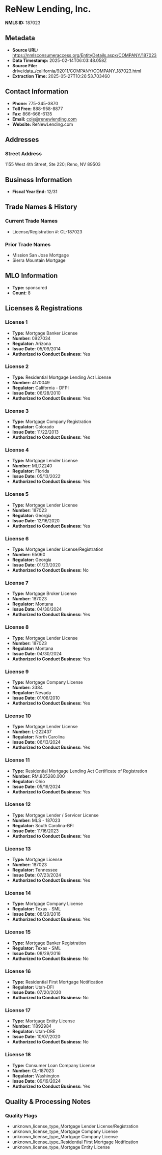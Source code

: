 # ReNew Lending, Inc.

**NMLS ID:** 187023

## Metadata
- **Source URL:** https://nmlsconsumeraccess.org/EntityDetails.aspx/COMPANY/187023
- **Data Timestamp:** 2025-02-14T06:03:48.058Z
- **Source File:** drive/data_/california/92011/COMPANY/COMPANY_187023.html
- **Extraction Time:** 2025-05-27T10:26:53.703460

## Contact Information
- **Phone:** 775-345-3870
- **Toll Free:** 888-958-8877
- **Fax:** 866-668-6135
- **Email:** cole@renewlending.com
- **Website:** ReNewLending.com

## Addresses
### Street Address
1155 West 4th Street, Ste 220; Reno, NV 89503

## Business Information
- **Fiscal Year End:** 12/31

## Trade Names & History
### Current Trade Names
- License/Registration #: CL-187023

### Prior Trade Names
- Mission San Jose Mortgage
- Sierra Mountain Mortgage

## MLO Information
- **Type:** sponsored
- **Count:** 8

## Licenses & Registrations

### License 1
- **Type:** Mortgage Banker License
- **Number:** 0927034
- **Regulator:** Arizona
- **Issue Date:** 05/09/2014
- **Authorized to Conduct Business:** Yes

### License 2
- **Type:** Residential Mortgage Lending Act License
- **Number:** 4170049
- **Regulator:** California - DFPI
- **Issue Date:** 06/28/2010
- **Authorized to Conduct Business:** Yes

### License 3
- **Type:** Mortgage Company Registration
- **Regulator:** Colorado
- **Issue Date:** 11/22/2013
- **Authorized to Conduct Business:** Yes

### License 4
- **Type:** Mortgage Lender License
- **Number:** MLD2240
- **Regulator:** Florida
- **Issue Date:** 05/13/2022
- **Authorized to Conduct Business:** Yes

### License 5
- **Type:** Mortgage Lender License
- **Number:** 187023
- **Regulator:** Georgia
- **Issue Date:** 12/16/2020
- **Authorized to Conduct Business:** Yes

### License 6
- **Type:** Mortgage Lender License/Registration
- **Number:** 65060
- **Regulator:** Georgia
- **Issue Date:** 01/23/2020
- **Authorized to Conduct Business:** No

### License 7
- **Type:** Mortgage Broker License
- **Number:** 187023
- **Regulator:** Montana
- **Issue Date:** 04/30/2024
- **Authorized to Conduct Business:** Yes

### License 8
- **Type:** Mortgage Lender License
- **Number:** 187023
- **Regulator:** Montana
- **Issue Date:** 04/30/2024
- **Authorized to Conduct Business:** Yes

### License 9
- **Type:** Mortgage Company License
- **Number:** 3384
- **Regulator:** Nevada
- **Issue Date:** 01/08/2010
- **Authorized to Conduct Business:** Yes

### License 10
- **Type:** Mortgage Lender License
- **Number:** L-222437
- **Regulator:** North Carolina
- **Issue Date:** 06/13/2024
- **Authorized to Conduct Business:** Yes

### License 11
- **Type:** Residential Mortgage Lending Act Certificate of Registration
- **Number:** RM.805280.000
- **Regulator:** Ohio
- **Issue Date:** 05/16/2024
- **Authorized to Conduct Business:** Yes

### License 12
- **Type:** Mortgage Lender / Servicer License
- **Number:** MLS - 187023
- **Regulator:** South Carolina-BFI
- **Issue Date:** 11/16/2023
- **Authorized to Conduct Business:** Yes

### License 13
- **Type:** Mortgage License
- **Number:** 187023
- **Regulator:** Tennessee
- **Issue Date:** 07/23/2024
- **Authorized to Conduct Business:** Yes

### License 14
- **Type:** Mortgage Company License
- **Regulator:** Texas - SML
- **Issue Date:** 08/29/2016
- **Authorized to Conduct Business:** Yes

### License 15
- **Type:** Mortgage Banker Registration
- **Regulator:** Texas - SML
- **Issue Date:** 08/29/2016
- **Authorized to Conduct Business:** No

### License 16
- **Type:** Residential First Mortgage Notification
- **Regulator:** Utah-DFI
- **Issue Date:** 07/20/2020
- **Authorized to Conduct Business:** No

### License 17
- **Type:** Mortgage Entity License
- **Number:** 11892984
- **Regulator:** Utah-DRE
- **Issue Date:** 10/07/2020
- **Authorized to Conduct Business:** No

### License 18
- **Type:** Consumer Loan Company License
- **Number:** CL-187023
- **Regulator:** Washington
- **Issue Date:** 09/19/2024
- **Authorized to Conduct Business:** Yes

## Quality & Processing Notes
### Quality Flags
- unknown_license_type_Mortgage Lender License/Registration
- unknown_license_type_Mortgage Company License
- unknown_license_type_Mortgage Company License
- unknown_license_type_Residential First Mortgage Notification
- unknown_license_type_Mortgage Entity License
